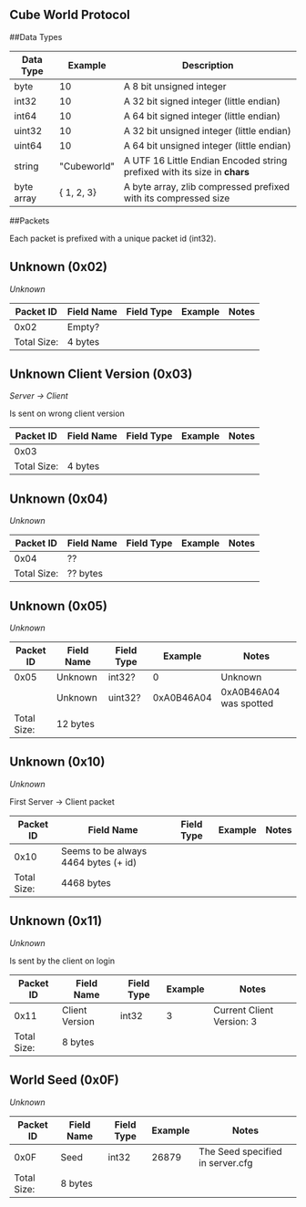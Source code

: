 Cube World Protocol
--------------------


##Data Types

Data Type  | Example     | Description
-----------|-------------|--------------
byte       | 10          | A 8 bit unsigned integer
int32      | 10          | A 32 bit signed integer (little endian)
int64      | 10          | A 64 bit signed integer (little endian)
uint32     | 10          | A 32 bit unsigned integer (little endian)
uint64     | 10          | A 64 bit unsigned integer (little endian)
string     | "Cubeworld" | A UTF 16 Little Endian Encoded string prefixed with its size in **chars**
byte array | { 1, 2, 3}  | A byte array, zlib compressed prefixed with its compressed size

##Packets

Each packet is prefixed with a unique packet id (int32).

Unknown (0x02)
-----------------
*Unknown*

Packet ID   | Field Name  | Field Type | Example   | Notes
------------|-------------|------------|-----------|----------------------------
0x02        | Empty?
Total Size: | 4 bytes

Unknown Client Version (0x03)
-----------------
*Server -> Client*

Is sent on wrong client version


Packet ID   | Field Name     | Field Type | Example   | Notes
------------|----------------|------------|-----------|----------------------------
0x03        | 
Total Size: | 4 bytes

Unknown (0x04)
-----------------
*Unknown*


Packet ID   | Field Name     | Field Type | Example    | Notes
------------|----------------|------------|------------|----------------------------
0x04        | ??
Total Size: | ?? bytes

Unknown (0x05)
-----------------
*Unknown*


Packet ID   | Field Name     | Field Type | Example    | Notes
------------|----------------|------------|------------|----------------------------
0x05        | Unknown        | int32?     | 0          | Unknown
            | Unknown        | uint32?    | 0xA0B46A04 | 0xA0B46A04 was spotted
Total Size: | 12 bytes

Unknown (0x10)
-----------------
*Unknown*

First Server -> Client packet


Packet ID   | Field Name  | Field Type | Example   | Notes
------------|-------------|------------|-----------|----------------------------
0x10        | Seems to be always 4464 bytes (+ id)
Total Size: | 4468 bytes

Unknown (0x11)
-----------------
*Unknown*

Is sent by the client on login


Packet ID   | Field Name     | Field Type | Example   | Notes
------------|----------------|------------|-----------|----------------------------
0x11        | Client Version | int32      | 3         | Current Client Version: 3
Total Size: | 8 bytes


World Seed (0x0F)
-----------------
*Unknown*

Packet ID   | Field Name  | Field Type | Example   | Notes
------------|-------------|------------|-----------|----------------------------
0x0F        | Seed        | int32      | 26879     | The Seed specified in server.cfg
Total Size: | 8 bytes
